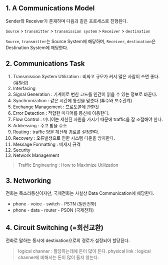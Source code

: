## 1. A Communications Model
Sender와 Receiver가 존재하며 다음과 같은 프로세스로 진행된다.

`Source` > `transmitter` > `transmission system` > `Receiver` > `destination`

`Source`, `transmitter`는 Source System에 해당하며, `Receiver`, `destination`은 Destination System에 해당한다.

## 2. Communications Task
1. Transmission System Utilization : 비싸고 규모가 커서 많은 사람이 쓰면 좋다.(유틸성)
2. Interfacing
3. Signal Generation : 기계어로 변한 코드를 인간이 읽을 수 있는 정보로 바꾼다.
4. Synchronization : 같은 시간에 통신을 맞춘다.(투수와 포수관계)
5. Exchange Management : 프로토콜에 관한것
6. Error Detection : 적합한 미디어를 통신에 이용한다.
7. Flow Control : 미디어는 제한된 자원을 가지기 때문에 traffic을 잘 조절해야 한다.
8. Addressing : 주고 받을 주소
9. Routing : traffic 양을 계산해 경로를 설정한다.
10. Recovery : 오류발생으로 인한 시스템 다운을 방지한다.
11. Message Formatting : 메세지 규격
12. Security
13. Network Management

> Traffic Engineering : How to Maximize Utilization

## 3. Networking
전화는 목소리통신이지만, 국제전화는 사실상 Data Communication에 해당한다.

- phone - voice - switch - PSTN (일반전화)
- phone - data - router - PSON (국제전화)

## 4. Circuit Switching (=회선교환)
전화로 말하는 동시에 destination으로의 경로가 설정되어 할당된다.

> logical channer : 할당하는데에 돈이 많이 든다.
> physical link : logical channer에 비해서는 돈이 많이 들지 않는다.